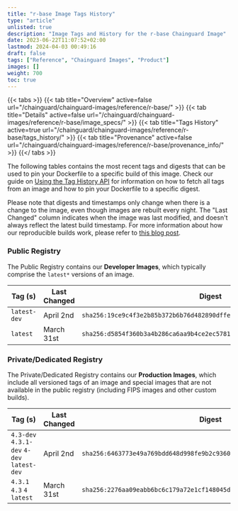```yaml
---
title: "r-base Image Tags History"
type: "article"
unlisted: true
description: "Image Tags and History for the r-base Chainguard Image"
date: 2023-06-22T11:07:52+02:00
lastmod: 2024-04-03 00:49:16
draft: false
tags: ["Reference", "Chainguard Images", "Product"]
images: []
weight: 700
toc: true
---
```


{{< tabs >}}
{{< tab title="Overview" active=false url="/chainguard/chainguard-images/reference/r-base/" >}}
{{< tab title="Details" active=false url="/chainguard/chainguard-images/reference/r-base/image_specs/" >}}
{{< tab title="Tags History" active=true url="/chainguard/chainguard-images/reference/r-base/tags_history/" >}}
{{< tab title="Provenance" active=false url="/chainguard/chainguard-images/reference/r-base/provenance_info/" >}}
{{</ tabs >}}

The following tables contains the most recent tags and digests that can be used to pin your Dockerfile to a specific build of this image. Check our guide on [Using the Tag History API](/chainguard/chainguard-images/using-the-tag-history-api/) for information on how to fetch all tags from an image and how to pin your Dockerfile to a specific digest.

Please note that digests and timestamps only change when there is a change to the image, even though images are rebuilt every night. The "Last Changed" column indicates when the image was last modified, and doesn't always reflect the latest build timestamp. For more information about how our reproducible builds work, please refer to [this blog post](https://www.chainguard.dev/unchained/reproducing-chainguards-reproducible-image-builds).

### Public Registry
The Public Registry contains our **Developer Images**, which typically comprise the `latest*` versions of an image.

| Tag (s)       | Last Changed | Digest                                                                    |
|---------------|--------------|---------------------------------------------------------------------------|
|  `latest-dev` | April 2nd    | `sha256:19ce9c4f3e2b85b372b6b76d482890dffeb2b1530adaede269f2db6a7eff80af` |
|  `latest`     | March 31st   | `sha256:d5854f360b3a4b286ca6aa9b4ce2ec5781d98e8af8cf8ac9687f108738c6c423` |


### Private/Dedicated Registry
The Private/Dedicated Registry contains our **Production Images**, which include all versioned tags of an image and special images that are not available in the public registry (including FIPS images and other custom builds).

| Tag (s)                                     | Last Changed | Digest                                                                    |
|---------------------------------------------|--------------|---------------------------------------------------------------------------|
|  `4.3-dev` `4.3.1-dev` `4-dev` `latest-dev` | April 2nd    | `sha256:6463773e49a769bdd648d998fe9b2c9360541004baf728a516e022ec0bf1d7d1` |
|  `4.3.1` `4.3` `4` `latest`                 | March 31st   | `sha256:2276aa09eabb6bc6c179a72e1cf148045d379f30369b9873e52b31e365473d88` |

